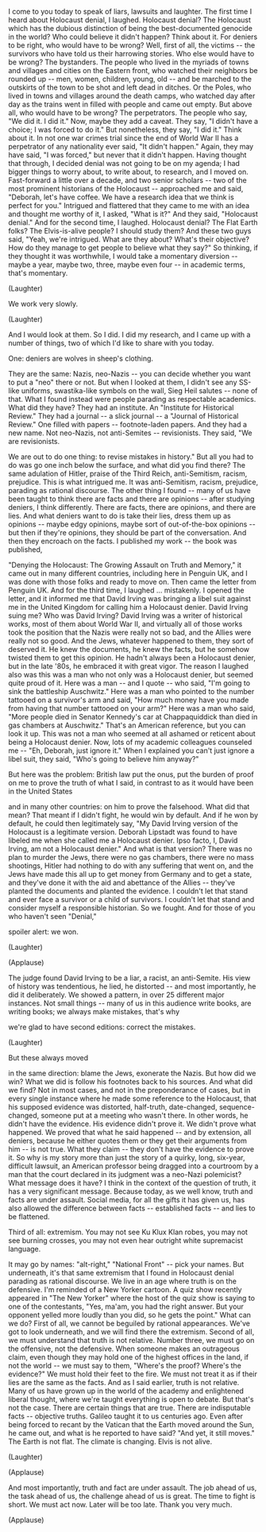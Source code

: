 
I come to you today to speak of liars,
lawsuits
and laughter.
The first time I heard
about Holocaust denial,
I laughed.
Holocaust denial?
The Holocaust which has
the dubious distinction
of being the best-documented
genocide in the world?
Who could believe it didn&#39;t happen?
Think about it.
For deniers to be right,
who would have to be wrong?
Well, first of all, the victims --
the survivors who have told us
their harrowing stories.
Who else would have to be wrong?
The bystanders.
The people who lived in the myriads
of towns and villages and cities
on the Eastern front,
who watched their neighbors
be rounded up --
men, women, children, young, old --
and be marched
to the outskirts of the town
to be shot and left dead in ditches.
Or the Poles,
who lived in towns and villages
around the death camps,
who watched day after day
as the trains went in filled with people
and came out empty.
But above all, who would have to be wrong?
The perpetrators.
The people who say, &quot;We did it.
I did it.&quot;
Now, maybe they add a caveat.
They say, &quot;I didn&#39;t have a choice;
I was forced to do it.&quot;
But nonetheless, they say, &quot;I did it.&quot;
Think about it.
In not one war crimes trial
since the end of World War II
has a perpetrator of any nationality
ever said, &quot;It didn&#39;t happen.&quot;
Again, they may have said, &quot;I was forced,&quot;
but never that it didn&#39;t happen.
Having thought that through,
I decided denial was not
going to be on my agenda;
I had bigger things to worry about,
to write about, to research,
and I moved on.
Fast-forward a little over a decade,
and two senior scholars --
two of the most prominent historians
of the Holocaust --
approached me and said,
&quot;Deborah, let&#39;s have coffee.
We have a research idea
that we think is perfect for you.&quot;
Intrigued and flattered
that they came to me with an idea
and thought me worthy of it,
I asked, &quot;What is it?&quot;
And they said, &quot;Holocaust denial.&quot;
And for the second time, I laughed.
Holocaust denial?
The Flat Earth folks?
The Elvis-is-alive people?
I should study them?
And these two guys said,
&quot;Yeah, we&#39;re intrigued.
What are they about?
What&#39;s their objective?
How do they manage to get people
to believe what they say?&quot;
So thinking, if they thought
it was worthwhile,
I would take a momentary diversion --
maybe a year, maybe two,
three, maybe even four --
in academic terms, that&#39;s momentary.

(Laughter)

We work very slowly.

(Laughter)

And I would look at them.
So I did.
I did my research, and I came up
with a number of things,
two of which I&#39;d like to share
with you today.

One:
deniers are wolves in sheep&#39;s clothing.

They are the same: Nazis, neo-Nazis --
you can decide whether you want
to put a &quot;neo&quot; there or not.
But when I looked at them,
I didn&#39;t see any SS-like uniforms,
swastika-like symbols on the wall,
Sieg Heil salutes --
none of that.
What I found instead
were people parading
as respectable academics.
What did they have?
They had an institute.
An &quot;Institute for Historical Review.&quot;
They had a journal -- a slick journal --
a &quot;Journal of Historical Review.&quot;
One filled with papers --
footnote-laden papers.
And they had a new name.
Not neo-Nazis,
not anti-Semites --
revisionists.
They said, &quot;We are revisionists.

We are out to do one thing:
to revise mistakes in history.&quot;
But all you had to do was go
one inch below the surface,
and what did you find there?
The same adulation of Hitler,
praise of the Third Reich,
anti-Semitism, racism, prejudice.
This is what intrigued me.
It was anti-Semitism, racism, prejudice,
parading as rational discourse.
The other thing I found --
many of us have been taught to think
there are facts and there are opinions --
after studying deniers,
I think differently.
There are facts,
there are opinions,
and there are lies.
And what deniers want to do
is take their lies,
dress them up as opinions --
maybe edgy opinions,
maybe sort of out-of-the-box opinions --
but then if they&#39;re opinions,
they should be part of the conversation.
And then they encroach on the facts.
I published my work --
the book was published,

&quot;Denying the Holocaust: The Growing
Assault on Truth and Memory,&quot;
it came out in many different countries,
including here in Penguin UK,
and I was done with those folks
and ready to move on.
Then came the letter from Penguin UK.
And for the third time, I laughed ...
mistakenly.
I opened the letter,
and it informed me that David Irving
was bringing a libel suit against me
in the United Kingdom
for calling him a Holocaust denier.
David Irving suing me?
Who was David Irving?
David Irving was a writer
of historical works,
most of them about World War II,
and virtually all of those works
took the position
that the Nazis were really not so bad,
and the Allies were really not so good.
And the Jews, whatever happened to them,
they sort of deserved it.
He knew the documents,
he knew the facts,
but he somehow twisted them
to get this opinion.
He hadn&#39;t always been a Holocaust denier,
but in the late &#39;80s,
he embraced it with great vigor.
The reason I laughed also
was this was a man
who not only was a Holocaust denier,
but seemed quite proud of it.
Here was a man -- and I quote --
who said, &quot;I&#39;m going to sink
the battleship Auschwitz.&quot;
Here was a man
who pointed to the number tattooed
on a survivor&#39;s arm and said,
&quot;How much money have you made
from having that number
tattooed on your arm?&quot;
Here was a man who said,
&quot;More people died in Senator Kennedy&#39;s car
at Chappaquiddick
than died in gas chambers at Auschwitz.&quot;
That&#39;s an American reference,
but you can look it up.
This was not a man who seemed
at all ashamed or reticent
about being a Holocaust denier.
Now, lots of my academic
colleagues counseled me --
&quot;Eh, Deborah, just ignore it.&quot;
When I explained you can&#39;t just
ignore a libel suit,
they said, &quot;Who&#39;s going to
believe him anyway?&quot;

But here was the problem:
British law put the onus,
put the burden of proof on me
to prove the truth of what I said,
in contrast to as it would have
been in the United States

and in many other countries:
on him to prove the falsehood.
What did that mean?
That meant if I didn&#39;t fight,
he would win by default.
And if he won by default,
he could then legitimately say,
&quot;My David Irving version of the Holocaust
is a legitimate version.
Deborah Lipstadt was found
to have libeled me
when she called me a Holocaust denier.
Ipso facto, I, David Irving,
am not a Holocaust denier.&quot;
And what is that version?
There was no plan to murder the Jews,
there were no gas chambers,
there were no mass shootings,
Hitler had nothing to do
with any suffering that went on,
and the Jews have made this all up
to get money from Germany
and to get a state,
and they&#39;ve done it with the aid
and abettance of the Allies --
they&#39;ve planted the documents
and planted the evidence.
I couldn&#39;t let that stand
and ever face a survivor
or a child of survivors.
I couldn&#39;t let that stand
and consider myself
a responsible historian.
So we fought.
And for those of you
who haven&#39;t seen &quot;Denial,&quot;

spoiler alert:
we won.

(Laughter)


(Applause)

The judge found David Irving
to be a liar,
a racist,
an anti-Semite.
His view of history was tendentious,
he lied, he distorted --
and most importantly,
he did it deliberately.
We showed a pattern,
in over 25 different major instances.
Not small things -- many of us
in this audience write books,
are writing books;
we always make mistakes, that&#39;s why

we&#39;re glad to have second editions:
correct the mistakes.

(Laughter)

But these always moved

in the same direction:
blame the Jews,
exonerate the Nazis.
But how did we win?
What we did is follow his footnotes
back to his sources.
And what did we find?
Not in most cases,
and not in the preponderance of cases,
but in every single instance where
he made some reference to the Holocaust,
that his supposed evidence was distorted,
half-truth,
date-changed,
sequence-changed,
someone put at a meeting who wasn&#39;t there.
In other words,
he didn&#39;t have the evidence.
His evidence didn&#39;t prove it.
We didn&#39;t prove what happened.
We proved that what he said happened --
and by extension, all deniers,
because he either quotes them
or they get their arguments from him --
is not true.
What they claim --
they don&#39;t have the evidence to prove it.
So why is my story
more than just the story
of a quirky, long,
six-year, difficult lawsuit,
an American professor
being dragged into a courtroom
by a man that the court
declared in its judgment
was a neo-Nazi polemicist?
What message does it have?
I think in the context
of the question of truth,
it has a very significant message.
Because today,
as we well know,
truth and facts are under assault.
Social media, for all
the gifts it has given us,
has also allowed the difference
between facts -- established facts --
and lies
to be flattened.

Third of all:
extremism.
You may not see Ku Klux Klan robes,
you may not see burning crosses,
you may not even hear outright
white supremacist language.

It may go by names: &quot;alt-right,&quot;
&quot;National Front&quot; -- pick your names.
But underneath, it&#39;s that same extremism
that I found in Holocaust denial
parading as rational discourse.
We live in an age
where truth is on the defensive.
I&#39;m reminded of a New Yorker cartoon.
A quiz show recently appeared
in &quot;The New Yorker&quot;
where the host of the quiz show
is saying to one of the contestants,
&quot;Yes, ma&#39;am, you had the right answer.
But your opponent yelled
more loudly than you did,
so he gets the point.&quot;
What can we do?
First of all,
we cannot be beguiled
by rational appearances.
We&#39;ve got to look underneath,
and we will find there the extremism.
Second of all,
we must understand
that truth is not relative.
Number three,
we must go on the offensive,
not the defensive.
When someone makes an outrageous claim,
even though they may hold
one of the highest offices in the land,
if not the world --
we must say to them,
&quot;Where&#39;s the proof?
Where&#39;s the evidence?&quot;
We must hold their feet to the fire.
We must not treat it as if their lies
are the same as the facts.
And as I said earlier,
truth is not relative.
Many of us have grown up
in the world of the academy
and enlightened liberal thought,
where we&#39;re taught
everything is open to debate.
But that&#39;s not the case.
There are certain things that are true.
There are indisputable facts --
objective truths.
Galileo taught it to us centuries ago.
Even after being forced
to recant by the Vatican
that the Earth moved around the Sun,
he came out,
and what is he reported to have said?
&quot;And yet, it still moves.&quot;
The Earth is not flat.
The climate is changing.
Elvis is not alive.

(Laughter)


(Applause)

And most importantly,
truth and fact are under assault.
The job ahead of us,
the task ahead of us,
the challenge ahead of us
is great.
The time to fight is short.
We must act now.
Later will be too late.
Thank you very much.

(Applause)

